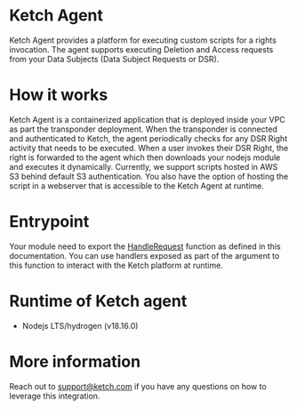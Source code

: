 # Ketch Agent

Ketch Agent provides a platform for executing custom scripts for a rights invocation. The agent supports executing Deletion and Access requests from your Data Subjects (Data Subject Requests or DSR).

# How it works

Ketch Agent is a containerized application that is deployed inside your VPC as part the transponder deployment.
When the transponder is connected and authenticated to Ketch, the agent periodically checks for any DSR Right activity that needs to be executed.
When a user invokes their DSR Right, the right is forwarded to the agent which then downloads your nodejs module and executes it dynamically.
Currently, we support scripts hosted in AWS S3 behind default S3 authentication. You also have the option of hosting the script in a webserver that is accessible to the Ketch Agent at runtime.

# Entrypoint

Your module need to export the [HandleRequest](./functions/HandleRequest.html) function as defined in this documentation. You can use handlers exposed as part of the argument to this function to interact with the Ketch platform at runtime.

# Runtime of Ketch agent

- Nodejs LTS/hydrogen (v18.16.0)

# More information

Reach out to support@ketch.com if you have any questions on how to leverage this integration.
